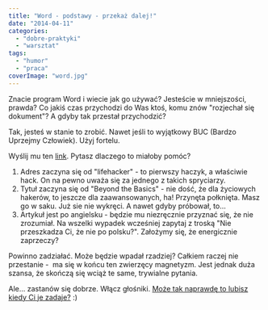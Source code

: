 ```yaml
---
title: "Word - podstawy - przekaż dalej!"
date: "2014-04-11"
categories:
  - "dobre-praktyki"
  - "warsztat"
tags:
  - "humor"
  - "praca"
coverImage: "word.jpg"
---
```


Znacie program Word i wiecie jak go używać? Jesteście w mniejszości, prawda? Co jakiś czas przychodzi do Was ktoś, komu znów "rozjechał się dokument"? A gdyby tak przestał przychodzić?

Tak, jesteś w stanie to zrobić. Nawet jeśli to wyjątkowy BUC (Bardzo Uprzejmy Człowiek). Użyj fortelu.

Wyślij mu ten [link](http://lifehacker.com/beyond-the-basics-six-tips-for-better-formatting-in-mi-1546090595). Pytasz dlaczego to miałoby pomóc?

1. Adres zaczyna się od "lifehacker" - to pierwszy haczyk, a właściwie hack. On na pewno uważa się za jednego z takich spryciarzy.
2. Tytuł zaczyna się od "Beyond the Basics" - nie dość, że dla życiowych hakerów, to jeszcze dla zaawansowanych, ha! Przynęta połknięta. Masz go w saku. Już sie nie wykręci. A nawet gdyby próbował, to...
3. Artykuł jest po angielsku - będzie mu niezręcznie przyznać się, że nie zrozumiał. Na wszelki wypadek wcześniej zapytaj z troską "Nie przeszkadza Ci, że nie po polsku?". Założymy się, że energicznie zaprzeczy?

Powinno zadziałać. Może będzie wpadał rzadziej? Całkiem raczej nie przestanie -  ma się w końcu ten zwierzęcy magnetyzm. Jest jednak duża szansa, że skończą się wciąż te same, trywialne pytania.

Ale... zastanów się dobrze. Włącz głośniki. [Może tak naprawdę to lubisz kiedy Ci je zadaje?](http://techwriter.you.are.mighty.aninote.com/) :)
